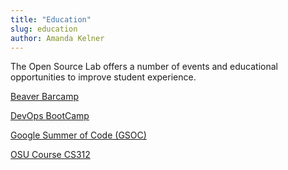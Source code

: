 ```yaml
---
title: "Education"
slug: education
author: Amanda Kelner
---
```


The Open Source Lab offers a number of events and educational opportunities to improve student experience.

[Beaver Barcamp](/about/beaverbarcamp)

[DevOps BootCamp](/devops-bootcamp/)

[Google Summer of Code (GSOC)](/about/gsoc/)

[OSU Course CS312](/students/cs312/)
